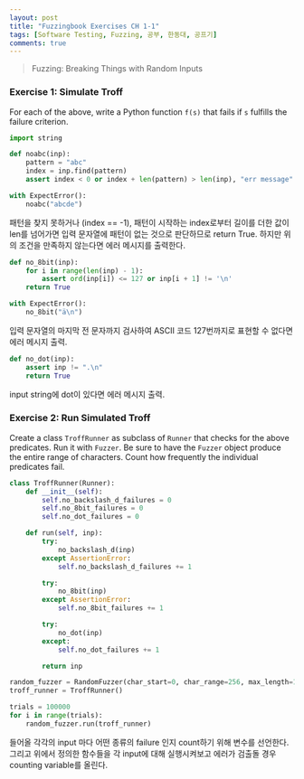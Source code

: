 ```yaml
---
layout: post
title: "Fuzzingbook Exercises CH 1-1"
tags: [Software Testing, Fuzzing, 공부, 한동대, 공프기]
comments: true
---
```


> Fuzzing: Breaking Things with Random Inputs  

### Exercise 1: Simulate Troff  
For each of the above, write a Python function `f(s)` that fails if `s` fulfills the failure criterion.  

~~~python
import string

def noabc(inp):
    pattern = "abc"
    index = inp.find(pattern)
    assert index < 0 or index + len(pattern) > len(inp), "err message"
~~~
~~~python
with ExpectError():
    noabc("abcde")
~~~
패턴을 찾지 못하거나 (index == -1), 패턴이 시작하는 index로부터 길이를 더한 값이 len를 넘어가면 입력 문자열에 패턴이 없는 것으로 판단하므로 return True. 하지만 위의 조건을 만족하지 않는다면 에러 메시지를 출력한다.  

~~~python
def no_8bit(inp):
    for i in range(len(inp) - 1):
        assert ord(inp[i]) <= 127 or inp[i + 1] != '\n'
    return True
~~~
~~~python
with ExpectError():
    no_8bit("ä\n")
~~~
입력 문자열의 마지막 전 문자까지 검사하여 ASCII 코드 127번까지로 표현할 수 없다면 에러 메시지 출력.  

~~~python
def no_dot(inp):
    assert inp != ".\n"
    return True
~~~
input string에 dot이 있다면 에러 메시지 출력.  

### Exercise 2: Run Simulated Troff  
Create a class `TroffRunner` as subclass of `Runner` that checks for the above predicates. Run it with `Fuzzer`.  Be sure to have the `Fuzzer` object produce the entire range of characters. Count how frequently the individual predicates fail.  

~~~python
class TroffRunner(Runner):
    def __init__(self):
        self.no_backslash_d_failures = 0
        self.no_8bit_failures = 0
        self.no_dot_failures = 0

    def run(self, inp):
        try:
            no_backslash_d(inp)
        except AssertionError:
            self.no_backslash_d_failures += 1

        try:
            no_8bit(inp)
        except AssertionError:
            self.no_8bit_failures += 1

        try:
            no_dot(inp)
        except:
            self.no_dot_failures += 1

        return inp
~~~
~~~python
random_fuzzer = RandomFuzzer(char_start=0, char_range=256, max_length=10)
troff_runner = TroffRunner()

trials = 100000
for i in range(trials):
    random_fuzzer.run(troff_runner)
~~~
들어올 각각의 input 마다 어떤 종류의 failure 인지 count하기 위해 변수를 선언한다. 그리고 위에서 정의한 함수들을 각 input에 대해 실행시켜보고 에러가 검출돌 경우 counting variable를 올린다.  